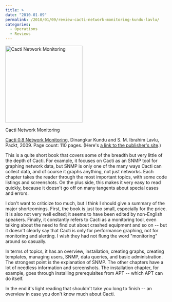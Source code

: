 ```yaml
---
title: >
date: "2010-01-09"
permalink: /2010/01/09/review-cacti-network-monitoring-kundu-lavlu/
categories:
  - Operations
  - Reviews
---
```

<div id="attachment_1531" class="wp-caption alignleft" style="width: 250px">
  <a href="http://www.amazon.com/Cacti-Network-Monitoring-Ibrahim-Lavlu/dp/1847195962?tag=xaprb-20"><img src="http://www.xaprb.com/blog/wp-content/uploads/2010/01/cacti-network-monitoring.jpg" alt="Cacti Network Monitoring" title="Cacti Network Monitoring" width="240" height="240" class="size-full wp-image-1531" /></a><p class="wp-caption-text">
    Cacti Network Monitoring
  </p>
</div>

[Cacti 0.8 Network Monitoring][1], Dinangkur Kundu and S. M. Ibrahim Lavlu, Packt, 2009. Page count: 110 pages. (Here's [a link to the publisher's site][2].)

This is a quite short book that covers some of the breadth but very little of the depth of Cacti. For example, it focuses on Cacti as an SNMP tool for graphing network data, but SNMP is only one of the many ways Cacti can collect data, and of course it graphs anything, not just networks. Each chapter takes the reader through the most important topics, with some code listings and screenshots. On the plus side, this makes it very easy to read quickly, because it doesn't go off on many tangents about special cases and errors.

I don't want to criticize too much, but I think I should give a summary of the major shortcomings. First, the book is just too small, especially for the price. It is also not very well edited; it seems to have been edited by non-English speakers. Finally, it constantly refers to Cacti as a monitoring tool, even talking about the need to find out about crashed equipment and so on -- but it doesn't clearly say that Cacti is only for performance graphing, not for monitoring and alerting. I wish they had not flung the word "monitoring" around so casually.

In terms of topics, it has an overview, installation, creating graphs, creating templates, managing users, SNMP, data queries, and basic administration. The strongest point is the explanation of SNMP. The other chapters have a lot of needless information and screenshots. The installation chapter, for example, goes through installing prerequisites from APT -- which APT can do itself.

In the end it's light reading that shouldn't take you long to finish -- an overview in case you don't know much about Cacti.

 [1]: http://www.amazon.com/Cacti-Network-Monitoring-Ibrahim-Lavlu/dp/1847195962?tag=xaprb-20
 [2]: http://www.packtpub.com/cacti-0-8-network-monitoring
